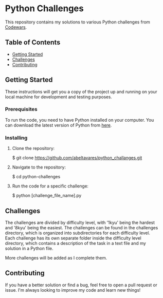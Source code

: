 # Python Challenges
This repository contains my solutions to various Python challenges from [Codewars](https://www.codewars.com/).

## Table of Contents

- [Getting Started](#getting-started)
- [Challenges](#challenges)
- [Contributing](#contributing)

## Getting Started

These instructions will get you a copy of the project up and running on your local machine for development and testing purposes.

### Prerequisites

To run the code, you need to have Python installed on your computer. You can download the latest version of Python from [here](https://www.python.org/downloads/).

### Installing
1. Clone the repository: <br>

     $ git clone https://github.com/abeltavares/python_challanges.git <br>

2. Navigate to the repository: <br>

     $ cd python-challenges <br>

3. Run the code for a specific challenge:<br>

     $ python [challenge_file_name].py

## Challenges

The challenges are divided by difficulty level, with '1kyu' being the hardest and '8kyu' being the easiest. The challenges can be found in the challenges directory, which is organized into subdirectories for each difficulty level.
Each challenge has its own separate folder inside the difficulty level directory, which contains a description of the task in a text file and my solution in a Python file.

More challenges will be added as I complete them.

## Contributing

If you have a better solution or find a bug, feel free to open a pull request or issue. I'm always looking to improve my code and learn new things!